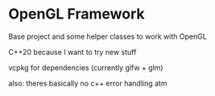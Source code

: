 # OpenGL Framework

Base project and some helper classes to work with OpenGL

C++20 because I want to try new stuff

vcpkg for dependencies (currently glfw + glm)

also: theres basically no c++ error handling atm
